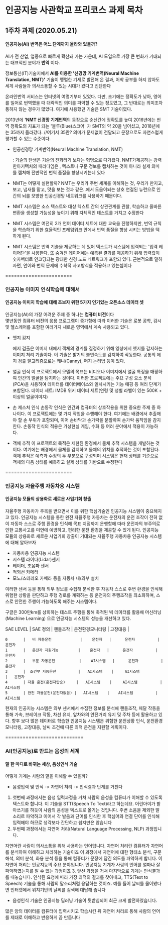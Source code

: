 # 인공지능 사관학교 프리코스 과제 목차

## 1주차 과제 (2020.05.21)

#### 인공지능(AI) 번역은 어느 단계까지 올라와 있을까?
AI가 전 산업, 업종으로 빠르게 확산돼 가는 가운데, AI 도입으로 가장 큰 변화가 기대되는 대표적인 분야가 **번역** 이다.

정보통신(IT)기술지에서 **AI를 이용한 '신경망 기계번역(Neural Machine Translation, NMT)'** 기술이 맹렬한 기세로 발전해 온 결과, 어학 공부를 하지 않아도 세계 사람들과 의사소통할 수 있는 시대가 왔다고 진단한다

온라인번역 서비스는 인터넷의 여명기부터 있었다. 다만, 초기에는 정확도가 낮아, 영어를 일어로 번역했을 때 대락적인 의미를 파악할 수 있는 정도였고, 그 반대로는 의미조차 통하지 않는 경우가 많았다. 여기에 사용했던 기술은 SMT 기술이였다.

2013년에 **'NMT 신경망 기계번역**의 등장으로 순신간에 정확도를 높여 2016년에는 번역 정확도의 지표가 되는 '블루(Blue)스코어' 가 SMT의 약 20을 넘어섰고, 2018년에는 35까지 올라갔다. //여기서 35란? 의미가 문제없이 전달되고 문장으로도 자연스럽게 평가할 수 있는 수준이다.

* 인공신경망 기계번역(Neural Machine Translation, NMT)

    : 기술의 탄생은 기술의 진화라기 보다는 혁명으로 다가왔다. NMT가제공하는 강력한아키텍처의 패러다임은 , 텍스트나 구문 정보를 캡처하는 것이 아니라 실제 의미를 캡처해 전반적인 번역 품질을 향상시키는데 있다

* NMT는 어떻게 실현할까? NMT는 우리가 주변 세계를 이해하는 것, 우리가 만지고, 보고, 냄새를 맡고, 맛을 보는 것과 같은..에서 도움이되는 상호 연결된 뉴런으로 인간의 뇌를 모방한 인공신경망 네트워크를 사용하기 때문이다.

* NMT 시스템은 소스 텍스트와 대상 텍스트 간의 상관관계를 관찰, 학습하고 올바른 변환을 생성할 가능성을 높이기 위해 자체적인 테스트를 거치고 수정한다

* NMT 시스템은 여전히 2개 언어 데이터 세트에 대한 교육을 진행하지만, 번역 규칙을 학습하기 위한 효율적인 프레임워크 안에서 번역 품질을 향상 시키는 방법을 택하게 된다.

* NMT 시스템은 번역 기술을 제공하는 데 있어 텍스트가 시스템에 입력되는 '입력  레이어단'을 사용한다. 또 숨겨진 레이어에는 예측된 결과를 제공하기 위해 입력값이 숫자벡터로 인코딩되는 광대한 신경 노드 네트워크가 포함되 있다. 근본적으로 말하자면, 언어와 번역 문제에 수학적 사고방식을 적용하고 있는셈이다

=======================

### 인공지능 이미지 인식학습에 대해서
#### 인공지능 이미지 학습에 대해 초보자 위한 5가지 인기있는 오픈소스 데이터 셋
인공지능(AI)의 가장 어려운 주제 중 하나는 **컴퓨터 비전**이다  
몇년동안 컴퓨터 비전의 응용 프로그램이 증가함에 따라 이러한 기술은 로봇 공학, 감시 및 헬스케어를 포함한 여러가지 새로운 영역에서 계속 사용되고 있다.

* 엣지 감지

  에지 검출은 이미지 내에서 객체의 경계를 결정하기 위해 영상에서 엣지를 감지하는 이미지 처리 기술이다. 이 기술은 밝기의 불연속도를 감지하여 작동한다. 공통의 에지 검출 알고리즘으로는 캐니(Canny), 퍼지 논리법 등이 있다.

* 얼굴 인식
  이 프로젝트에서 모델의 목표는 비디오나 이미지에서 얼굴 특징을 매핑하여 인간의 얼굴을 탐지하는 것이다. 이러한 프로젝트에는 주요 구성 요소 분석(PCA)을 사용하여 데이터를 데이터베이스와 일치시키는 기능 매핑 등 여러 단계가 포함된다.
  데이터 세트: IMDB 위키 데이터 세트(연령 및 성별 라벨이 있는 500K + 이상의 얼굴이미지)

* 손 제스처 인식 
  손동작 인식은 인간과 컴퓨터의 상호작용을 위한 중요한 주제 중 하나이다. 이 프로젝트에는 몇 가지 작업을 수행해야 한다. 여기에는 배경에서 추출해야 할 손 부위가 포함되며, 이어 손바닥과 손가락을 분할하여 손가락 움직임을 감지한다. 손동작 인식의 적용은 가상현실 게임, 수화 등 여러 분야에서 적용이 가능하다.

* 객체 추적
  이 프로젝트의 목적은 제한된 환경에서 물체 추적 시스템을 개발하는 것이다. 여기에는 배경에서 물체를 감지하고 물체의 위치를 추적하는 것이 포함된다. 객체 추적은 예측과 수정의 두 부분으로 구성되며 시스템은 현재 상태를 기준으로 객체의 다음 상태를 예측하고 실제 상태를 기반으로 수정한다

=======================

### 인공지능 자율주행 자동차용 시스템
#### 인공지능 모듈의 상용화로 새로운 사업기회 창출

자율주행 자동차가 주목을 받으면서 이를 위한 핵심기술인 인공지능 시스템이 중요해지고 있다. 인공지능 시스템을 통한 완전 자율주행 자동차는 운전자의 운전 조작이 전혀 없이 자동차 스스로 주행 환경을 인식해 목표 지점까지 운행함에 따라 운전자의 부주의로 인한 교통사고를 미연에 예방하고, 편리한 운전 환경을 제공할 수 있게 된다. 인공지능 모듈의 상용화로 새로운 사업기회 창출이 기대되는 자율주행 자동차용 인공지능 시스템에 대해 알아보자

* 자동차용 인공지능 시스템 
 * 시스템 라이다(Lidar)센서
 * 레이더, 초음파 센서
 * 적외선 카메라 
 * 모노/스테레오 카메라 등을 자동차 내/외부 설치

이러한 센서 등을 통해 외부 정보를 수집해 분석한 후 자동차 스스로 주변 환경을 인식해 위험한 상황을 판단하고 주행 경로를 계획하는 등 운전자의 주행조작을 최소화하며, 스스로 안전한 주행이 가능하도록 해주는 시스템이다.

구글은 300만km를 상회하는 테스트 주행을 통해 축적된 빅 데이터를 활용해 머신러닝(Machine Learning) 으로 인공지능 시스템의 성능을 개선하고 있다.

SAE LEVEL   |  SAE 정의                 |  핸들조작   |    운전환경모니터링  | 고장대응        |    

    0       |   비 자동운전             |    운전자   |      운전자          |   운전자  
    1       |   운전자 지원기능         |    운전자   |      운전자          |   운전자    
    2       |   부문 자동운전           |    AI시스템   |      운전자          |   운전자
    3       |  조건부 자동운전          |   AI시스템    |     AI시스템          |   운전자
    4       | 자율 운전(운전자탑승)     |   AI시스템    |     AI시스템          |  AI시스템
    5       | 완전 자율운전(운전자없음) |   AI시스템    |    AI시스템          | AI시스템  

현재의 인공지능 시스템은 외부 센서에서 수집한 정보를 분석해 핸들조작, 페달 작동을 통해 가속, 브레이크 작동, 차선 유지, 앞차와의 안전거리 유지 및 주차 등에 활용하고 있다. 향후 보다 많은 데이터로 학습한 인공지능 시스템은 위험한 운전상황 인식, 운전환경 모니터링, 고장대응, 날씨 조건에 따른 최적 운전을 지원할 계획이다.


===========================

### AI(인공지능)로 만드는 음성의 세계 
#### 말 한 마디로 바뀌는 세상, 음성인식 기술 

어떻게 기계는 사람의 말을 이해할 수 있을까?
* 음성입력 및 인식 -> 자연어 처리 -> 인식결과 단계를 거친다

1. 첫번째 과정에서는 음성 입력과정을 거쳐 사람의 음성을 컴퓨터가 이해할 수 있도록 텍스트화 합니다.
이 기술을 STT(Speech To Text)라고 하는데요. 어린아이가 받아쓰기를 하듯이 사람의 음성을 텍스트로 옮기는 것입니다. 주변 소음을 제외한 말소리르 파악하고 이어서 각 발음과 단어를 인식한 후 핵심어와 연결 단어를 인식해 입력해야 하므로 생각보다 간단하고 쉽지만은 않습니다
2. 두번째 과정에서는 자연어 처리(Natural Language Processing, NLP) 과정입니다.

  자연어란 사람이 의사소통을 위해 사용하는 언어입니다. 자연어 처리란 컴퓨터가 자연어를  분석하여 이해하고 처리하는 기술이죠 이 과정에서 자연어에 대한 형태소 분석, 구문 해석, 의미 분석, 화용 분석 등을 통해 컴퓨터가 문장에 담긴 의도를 파악하게 합니다. 이 자연어 처리는 인공지능의 주요 분야입니다. 인공지능 기계가 사람의 언어를 얼마나 잘 파악하였는지를 알 수 있는 과정이죠
3. 앞선 과정을 거쳐 마지막으로 기계는 인식결과를 내놓습니다. 인식된 요청에 따라 가장 최적의 결과를 찾아내고, TTS(Text to Speech) 기술을 통해 사람의 말소리처럼 응답하는 것이죠. 예를 들어 날씨를 물어봤다면 인터넷에서 위치기반의 날씨를 검색해 대답해 줍니다

* 음성인식 기술은 인공지능 딥러닝 기술이 뒷받침되어 최근 크게 발전하였습니다.

많은 양의 데이터를 컴퓨터에 입력시키고 학습시킨 뒤 자연어 처리르 통해 사람의 언어를 제대로 이해하고 반응하게 끔 만듭니다
